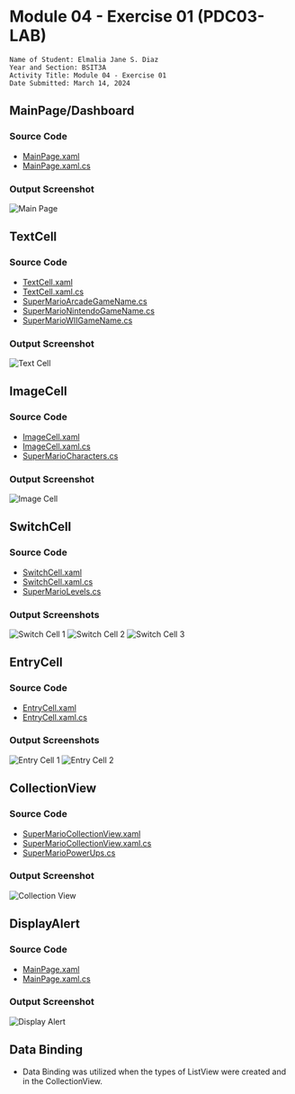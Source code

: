 # Module 04 - Exercise 01 (PDC03-LAB)

    Name of Student: Elmalia Jane S. Diaz
    Year and Section: BSIT3A
    Activity Title: Module 04 - Exercise 01
    Date Submitted: March 14, 2024
    
## MainPage/Dashboard
### Source Code
- [MainPage.xaml](Module04View/Module04View/MainPage.xaml)
- [MainPage.xaml.cs](Module04View/Module04View/MainPage.xaml.cs)
### Output Screenshot
![Main Page](Screenshots/MainPageDashboard.png)

## TextCell
### Source Code
- [TextCell.xaml](Module04View/Module04View/TextCell.xaml)
- [TextCell.xaml.cs](Module04View/Module04View/TextCell.xaml.cs)
- [SuperMarioArcadeGameName.cs](Module04View/Module04View/SuperMarioArcadeGameName.cs)
- [SuperMarioNintendoGameName.cs](Module04View/Module04View/SuperMarioNintendoGameName.cs)
- [SuperMarioWIIGameName.cs](Module04View/Module04View/SuperMarioWIIGameName.cs)
### Output Screenshot
![Text Cell](Screenshots/TextCell.png)

## ImageCell
### Source Code
- [ImageCell.xaml](Module04View/Module04View/ImageCell.xaml)
- [ImageCell.xaml.cs](Module04View/Module04View/ImageCell.xaml.cs)
- [SuperMarioCharacters.cs](Module04View/Module04View/SuperMarioCharacters.cs)
### Output Screenshot
![Image Cell](Screenshots/ImageCell.png)

## SwitchCell
### Source Code
- [SwitchCell.xaml](Module04View/Module04View/SwitchCell.xaml)
- [SwitchCell.xaml.cs](Module04View/Module04View/SwitchCell.xaml.cs)
- [SuperMarioLevels.cs](Module04View/Module04View/SuperMarioLevels.cs)
### Output Screenshots
![Switch Cell 1](Screenshots/SwitchCell-1.png)
![Switch Cell 2](Screenshots/SwitchCell-2.png)
![Switch Cell 3](Screenshots/SwitchCell-3.png)

## EntryCell
### Source Code
- [EntryCell.xaml](Module04View/Module04View/EntryCell.xaml)
- [EntryCell.xaml.cs](Module04View/Module04View/EntryCell.xaml.cs)
### Output Screenshots
![Entry Cell 1](Screenshots/EntryCell-1.png)
![Entry Cell 2](Screenshots/EntryCell-2.png)

## CollectionView
### Source Code
- [SuperMarioCollectionView.xaml](Module04View/Module04View/SuperMarioCollectionView.xaml)
- [SuperMarioCollectionView.xaml.cs](Module04View/Module04View/SuperMarioCollectionView.xaml.cs)
- [SuperMarioPowerUps.cs](Module04View/Module04View/SuperMarioPowerUps.cs)
### Output Screenshot
![Collection View](Screenshots/CollectionView.png)

## DisplayAlert
### Source Code
- [MainPage.xaml](Module04View/Module04View/MainPage.xaml)
- [MainPage.xaml.cs](Module04View/Module04View/MainPage.xaml.cs)
### Output Screenshot
![Display Alert](Screenshots/DisplayAlert.png)

## Data Binding
- Data Binding was utilized when the types of ListView were created and in the CollectionView.